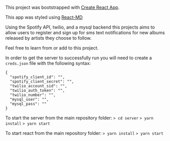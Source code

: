 This project was bootstrapped with [Create React App](https://github.com/facebookincubator/create-react-app).

This app was styled using [React-MD](https://react-md.mlaursen.com/ )

Using the Spotify API, twilio, and a mysql backend this projects aims to allow users to register and sign up for sms text notifications for new albums released by artists they choose to follow.

Feel free to learn from or add to this project.

In order to get the server to successfully run you will need to create a `creds.json` file with the following syntax:

```
{
  "spotify_client_id": "",
  "spotify_client_secret": "",
  "twilio_account_sid": "",
  "twilio_auth_token": "",
  "twilio_number": "",
  "mysql_user": "",
  "mysql_pass": ""
}
```


To start the server from the main repository folder:
`> cd server`
`> yarn install`
`> yarn start`

To start react from the main repository folder:
`> yarn install`
`> yarn start`
